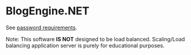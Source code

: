 BlogEngine.NET
==============

See [password requirements](https://support.microsoft.com/en-us/kb/965823).

Note: This software **IS NOT** designed to be load balanced. Scaling/Load balancing application server is purely for educational purposes.